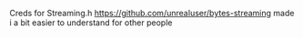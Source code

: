 Creds for Streaming.h https://github.com/unreaIuser/bytes-streaming made i a bit easier to understand for other people
